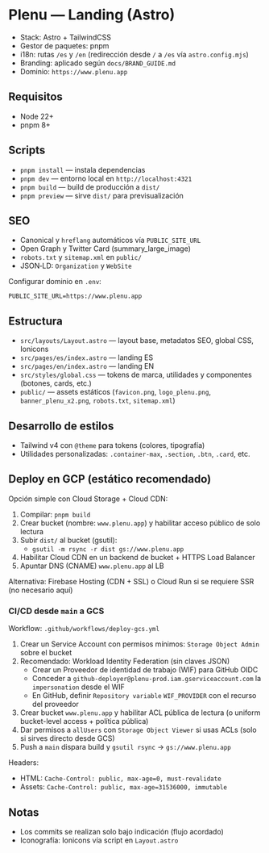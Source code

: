 # Plenu — Landing (Astro)

- Stack: Astro + TailwindCSS
- Gestor de paquetes: pnpm
- i18n: rutas `/es` y `/en` (redirección desde `/` a `/es` vía `astro.config.mjs`)
- Branding: aplicado según `docs/BRAND_GUIDE.md`
- Dominio: `https://www.plenu.app`

## Requisitos

- Node 22+
- pnpm 8+

## Scripts

- `pnpm install` — instala dependencias
- `pnpm dev` — entorno local en `http://localhost:4321`
- `pnpm build` — build de producción a `dist/`
- `pnpm preview` — sirve `dist/` para previsualización

## SEO

- Canonical y `hreflang` automáticos vía `PUBLIC_SITE_URL`
- Open Graph y Twitter Card (summary_large_image)
- `robots.txt` y `sitemap.xml` en `public/`
- JSON‑LD: `Organization` y `WebSite`

Configurar dominio en `.env`:

```
PUBLIC_SITE_URL=https://www.plenu.app
```

## Estructura

- `src/layouts/Layout.astro` — layout base, metadatos SEO, global CSS, Ionicons
- `src/pages/es/index.astro` — landing ES
- `src/pages/en/index.astro` — landing EN
- `src/styles/global.css` — tokens de marca, utilidades y componentes (botones, cards, etc.)
- `public/` — assets estáticos (`favicon.png`, `logo_plenu.png`, `banner_plenu_x2.png`, `robots.txt`, `sitemap.xml`)

## Desarrollo de estilos

- Tailwind v4 con `@theme` para tokens (colores, tipografía)
- Utilidades personalizadas: `.container-max`, `.section`, `.btn`, `.card`, etc.

## Deploy en GCP (estático recomendado)

Opción simple con Cloud Storage + Cloud CDN:

1. Compilar: `pnpm build`
2. Crear bucket (nombre: `www.plenu.app`) y habilitar acceso público de solo lectura
3. Subir `dist/` al bucket (gsutil):
   - `gsutil -m rsync -r dist gs://www.plenu.app`
4. Habilitar Cloud CDN en un backend de bucket + HTTPS Load Balancer
5. Apuntar DNS (CNAME) `www.plenu.app` al LB

Alternativa: Firebase Hosting (CDN + SSL) o Cloud Run si se requiere SSR (no necesario aquí)

### CI/CD desde `main` a GCS

Workflow: `.github/workflows/deploy-gcs.yml`

1. Crear un Service Account con permisos mínimos: `Storage Object Admin` sobre el bucket
2. Recomendado: Workload Identity Federation (sin claves JSON)
   - Crear un Proveedor de identidad de trabajo (WIF) para GitHub OIDC
   - Conceder a `github-deployer@plenu-prod.iam.gserviceaccount.com` la `impersonation` desde el WIF
   - En GitHub, definir `Repository variable` `WIF_PROVIDER` con el recurso del proveedor
3. Crear bucket `www.plenu.app` y habilitar ACL pública de lectura (o uniform bucket-level access + política pública)
4. Dar permisos a `allUsers` con `Storage Object Viewer` si usas ACLs (solo si sirves directo desde GCS)
5. Push a `main` dispara build y `gsutil rsync` → `gs://www.plenu.app`

Headers:
- HTML: `Cache-Control: public, max-age=0, must-revalidate`
- Assets: `Cache-Control: public, max-age=31536000, immutable`

## Notas

- Los commits se realizan solo bajo indicación (flujo acordado)
- Iconografía: Ionicons vía script en `Layout.astro`
